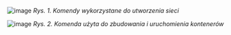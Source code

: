 ![image](https://github.com/BartoszKedziorek/pawcho-lab11/assets/104023013/da74f8b8-cf08-4cb4-b5c9-03ab9b009e91)
*Rys. 1. Komendy wykorzystane do utworzenia sieci*

![image](https://github.com/BartoszKedziorek/pawcho-lab11/assets/104023013/0319d428-2001-4784-ac83-82bc7779a259)
*Rys. 2. Komenda użyta do zbudowania i uruchomienia kontenerów*
